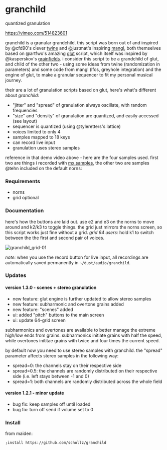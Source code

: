 # granchild

quantized granulation

https://vimeo.com/514823601

granchild is a granular grandchild. this script was born out of and inspired by @cfd90's clever [twine](https://llllllll.co/t/twine-random-granulator/41703) and @justmat's inspiring [mangl](https://llllllll.co/t/mangl/21066/307), both themselves based on @artfwo's amazing [glut](https://llllllll.co/t/glut/21175) script, which itself was inspired by @kasperskov's [grainfields](https://llllllll.co/t/grainfields-8-voice-granular-synthesizer-for-128-grids-m4l-update/5164). i consider this script to be a grandchild of glut, and child of the other two - using some ideas from twine (randomization in parameters) and some code from mangl (lfos, greyhole integration) and the engine of glut, to make a granular sequencer to fit my personal musical journey.

their are a lot of granulation scripts based on glut, here's what's different about *granchild*:

- "jitter" and "spread" of granulation always oscillate, with random frequencies
- "size" and "density" of granulation are quantized, and easily accessed (see layout)
- sequencer is quantized (using @tyleretters's lattice)
- voices limited to only 4
- samples mapped to 18 keys 
- can record live input
- granulation uses stereo samples

reference in that demo video above - here are the four samples used. first two are things i recorded with [mx.samples](https://llllllll.co/t/mx-samples/41400), the other two are samples @tehn included on the default norns:


### Requirements

- norns
- grid optional 

### Documentation

here's how the buttons are laid out. use e2 and e3 on the norns to move around and k2/k3 to toggle things. the grid just mirrors the norns screen, so this script works just fine without a grid. _grid 64 users:_ hold k1 to switch between the the first and second pair of voices.

![granchild_grid-01](https://user-images.githubusercontent.com/6550035/108640397-40e5b880-744e-11eb-93da-83bda151e44d.jpg)

_note:_ when you use the record button for live input, all recordings are automatically saved permanently in `~/dust/audio/granchild`.

### Updates

#### version 1.3.0 - scenes + stereo granulation

- new feature: glut engine is further updated to allow stereo samples
- new feature: subharmonic and overtone grains added
- new feature: "scenes" added
- ui: added "pitch" buttons to the main screen
- ui: update 64-grid screen

subharmonics and overtones are available to better manage the extreme high/low ends from grains. subharmonics initiate grains with half the speed, while overtones inititae grains with twice and four times the current speed.

by default now you need to use stereo samples with granchild. the "spread" parameter affects stereo samples in the following way:

- spread=0: the channels stay on their respective side
- spread=0.5: the channels are randomly distributed on their respective side (i.e. left stays between -1 and 0)
- spread=1: both channels are randomly distributed across the whole field


#### version 1.2.1 - minor update

- bug fix: keep samples off until loaded
- bug fix: turn off send if volume set to 0






### Install

from maiden:

```
;install https://github.com/schollz/granchild
```

